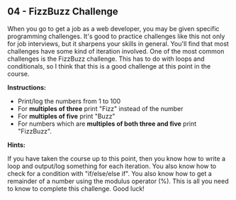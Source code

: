 ## 04 - FizzBuzz Challenge

When you go to get a job as a web developer, you may be given specific programming challenges. It's good to practice challenges like this not only for job interviews, but it sharpens your skills in general. You'll find that most challenges have some kind of iteration involved. One of the most common challenges is the FizzBuzz challenge. This has to do with loops and conditionals, so I think that this is a good challenge at this point in the course.

**Instructions:**

- Print/log the numbers from 1 to 100
- For **multiples of three** print "Fizz" instead of the number
- For **multiples of five** print "Buzz"
- For numbers which are **multiples of both three and five** print "FizzBuzz".

**Hints:**

If you have taken the course up to this point, then you know how to write a loop and output/log something for each iteration. You also know how to check for a condition with "if/else/else if". You also know how to get a remainder of a number using the modulus operator (%). This is all you need to know to complete this challenge. Good luck!
